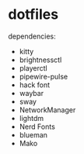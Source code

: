 # dotfiles

dependencies:
- kitty 
- brightnessctl
- playerctl
- pipewire-pulse 
- hack font
- waybar
- sway 
- NetworkManager 
- lightdm
- Nerd Fonts
- blueman
- Mako